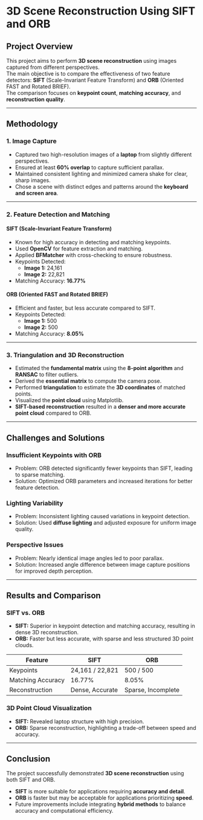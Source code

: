 # 3D Scene Reconstruction Using SIFT and ORB

## Project Overview
This project aims to perform **3D scene reconstruction** using images captured from different perspectives.  
The main objective is to compare the effectiveness of two feature detectors: **SIFT** (Scale-Invariant Feature Transform) and **ORB** (Oriented FAST and Rotated BRIEF).  
The comparison focuses on **keypoint count**, **matching accuracy**, and **reconstruction quality**.  

---

## Methodology

### 1. Image Capture
- Captured two high-resolution images of a **laptop** from slightly different perspectives.  
- Ensured at least **60% overlap** to capture sufficient parallax.  
- Maintained consistent lighting and minimized camera shake for clear, sharp images.  
- Chose a scene with distinct edges and patterns around the **keyboard and screen area**.  

---

### 2. Feature Detection and Matching

#### SIFT (Scale-Invariant Feature Transform)
- Known for high accuracy in detecting and matching keypoints.  
- Used **OpenCV** for feature extraction and matching.  
- Applied **BFMatcher** with cross-checking to ensure robustness.  
- Keypoints Detected:  
  - **Image 1:** 24,161  
  - **Image 2:** 22,821  
- Matching Accuracy: **16.77%**  

#### ORB (Oriented FAST and Rotated BRIEF)
- Efficient and faster, but less accurate compared to SIFT.  
- Keypoints Detected:  
  - **Image 1:** 500  
  - **Image 2:** 500  
- Matching Accuracy: **8.05%**  

---

### 3. Triangulation and 3D Reconstruction
- Estimated the **fundamental matrix** using the **8-point algorithm** and **RANSAC** to filter outliers.  
- Derived the **essential matrix** to compute the camera pose.  
- Performed **triangulation** to estimate the **3D coordinates** of matched points.  
- Visualized the **point cloud** using Matplotlib.  
- **SIFT-based reconstruction** resulted in a **denser and more accurate point cloud** compared to ORB.  

---

## Challenges and Solutions

### Insufficient Keypoints with ORB
- Problem: ORB detected significantly fewer keypoints than SIFT, leading to sparse matching.  
- Solution: Optimized ORB parameters and increased iterations for better feature detection.  

### Lighting Variability
- Problem: Inconsistent lighting caused variations in keypoint detection.  
- Solution: Used **diffuse lighting** and adjusted exposure for uniform image quality.  

### Perspective Issues
- Problem: Nearly identical image angles led to poor parallax.  
- Solution: Increased angle difference between image capture positions for improved depth perception.  

---

## Results and Comparison

### SIFT vs. ORB
- **SIFT:** Superior in keypoint detection and matching accuracy, resulting in dense 3D reconstruction.  
- **ORB:** Faster but less accurate, with sparse and less structured 3D point clouds.  

| Feature       | SIFT        | ORB        |
|--------------|------------|------------|
| Keypoints     | 24,161 / 22,821 | 500 / 500 |
| Matching Accuracy | 16.77% | 8.05% |
| Reconstruction | Dense, Accurate | Sparse, Incomplete |

### 3D Point Cloud Visualization
- **SIFT:** Revealed laptop structure with high precision.  
- **ORB:** Sparse reconstruction, highlighting a trade-off between speed and accuracy.  

---

## Conclusion
The project successfully demonstrated **3D scene reconstruction** using both SIFT and ORB.  
- **SIFT** is more suitable for applications requiring **accuracy and detail**.  
- **ORB** is faster but may be acceptable for applications prioritizing **speed**.  
- Future improvements include integrating **hybrid methods** to balance accuracy and computational efficiency. 

